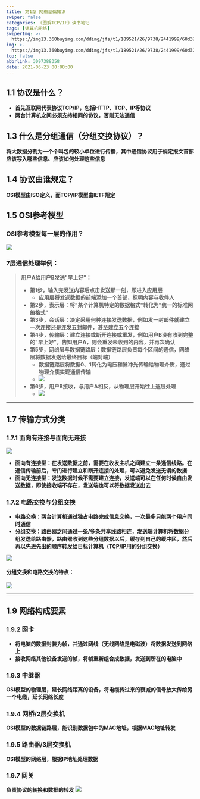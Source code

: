 ```yaml
---
title: 第1章 网络基础知识
swiper: false
categories: 《图解TCP/IP》读书笔记
tags: [计算机网络]
swiperImg: >-
  https://img13.360buyimg.com/ddimg/jfs/t1/189521/26/9738/2441999/60d32ef7E2ebcbdd3/4ba7f7ac6ce50017.png
img: >-
  https://img13.360buyimg.com/ddimg/jfs/t1/189521/26/9738/2441999/60d32ef7E2ebcbdd3/4ba7f7ac6ce50017.png
top: false
abbrlink: 3097388358
date: 2021-06-23 00:00:00
---
```

## 1.1 协议是什么？

- **首先互联网代表协议TCP/IP，包括HTTP、TCP、IP等协议**
- **两台计算机之间必须支持相同的协议，否则无法通信**

## 1.3 什么是分组通信（分组交换协议）？
**将大数据分割为一个个叫包的较小单位进行传播，其中通信协议用于规定报文首部应该写入哪些信息、应该如何处理这些信息**
## 1.4 协议由谁规定？
**OSI模型由ISO定义，而TCP/IP模型由IETF规定**
## 1.5 OSI参考模型
### OSI参考模型每一层的作用？
![](https://img14.360buyimg.com/ddimg/jfs/t1/177615/12/10754/88478/60d32fd1E7fc173f0/45e530292054a0a5.png)
### 7层通信处理举例：
> **用户A给用户B发送"早上好"：**
> - **第1步，输入完发送内容后点击发送那一刻，即进入应用层**
>    - **应用层将发送数据的前端添加一个首部，标明内容与收件人**
> - **第2步，表示层：将"某个计算机特定的数据格式"转化为"统一的标准网络格式"**
> - **第3步，会话层：决定采用何种连接发送数据，例如发一封邮件就建立一次连接还是连发五封邮件，甚至建立五个连接**
> - **第4步，传输层：建立连接或断开连接或重发，例如用户B没有收到完整的"早上好"，告知用户A，则会重发未收到的内容，并再次确认**
> - **第5步，网络层与数据链路层：数据链路层负责每个区间的通信，网络层将数据发送给最终目标（端对端）**
>    - **数据链路层将数据0、1转化为电压和脉冲光传输给物理介质，通过物理介质实现通信传输**
>    - **![](https://img14.360buyimg.com/ddimg/jfs/t1/192330/34/9724/101153/60d2e8d6E196f29f0/545697238fd8fd15.jpg)**
> - **第6步，用户B接收，与用户A相反，从物理层开始往上逐层处理**
>    - **![](https://img14.360buyimg.com/ddimg/jfs/t1/182094/37/10771/156623/60d2e983E2d6aeaa3/dfe43cdcdfb0afd5.jpg)**


---

## 1.7 传输方式分类
### 1.7.1 面向有连接与面向无连接
![](https://img11.360buyimg.com/ddimg/jfs/t1/180716/23/10735/168022/60d2eafbEb229cd7c/03036bb435a13b3b.jpg)

- **面向有连接型：在发送数据之前，需要在收发主机之间建立一条通信线路。在通信传输前后，专门进行建立和断开连接的处理，可以避免发送无谓的数据**
- **面向无连接型：发送数据时候不需要建立连接，发送端可以在任何时候自由发送数据，即使接收端不存在，发送端也可以将数据发送出去**

### 1.7.2 电路交换与分组交换

- **电路交换：两台计算机通过独占电路完成信息交换，一次最多只能两个用户同时通信**
- **分组交换：路由器之间通过一条/多条共享线路相连，发送端计算机将数据分组发送给路由器，路由器收到这些分组数据以后，缓存到自己的缓冲区，然后再以先进先出的顺序转发给目标计算机（TCP/IP用的分组交换）**

**![](https://img13.360buyimg.com/ddimg/jfs/t1/171999/3/16497/156446/60d326baE0caeb759/cfd772a646dfb68f.jpg)**
#### 分组交换和电路交换的特点：
![](https://img14.360buyimg.com/ddimg/jfs/t1/174188/39/16437/235381/60d3272bE3054b37c/a07c189c70f7d6d7.jpg)

---

## 1.9 网络构成要素
### 1.9.2 网卡
- **将电脑的数据封装为帧，并通过网线（无线网络是电磁波）将数据发送到网络上**
- **接收网络其他设备发送的帧，将帧重新组合成数据，发送到所在的电脑中**

### 1.9.3 中继器
**OSI模型的物理层，延长网络距离的设备，将电缆传过来的衰减的信号放大传给另一个电缆，延长网络长度**
### 1.9.4 网桥/2层交换机
**OSI模型的数据链路层，能识别数据包中的MAC地址，根据MAC地址转发**
### 1.9.5 路由器/3层交换机
**OSI模型的网络层，根据IP地址处理数据**
### 1.9.7 网关
**负责协议的转换和数据的转发**
**![](https://img14.360buyimg.com/ddimg/jfs/t1/172527/11/16785/89243/60d32e77Eaf128ea1/ec74714d1ab1421b.jpg)**
